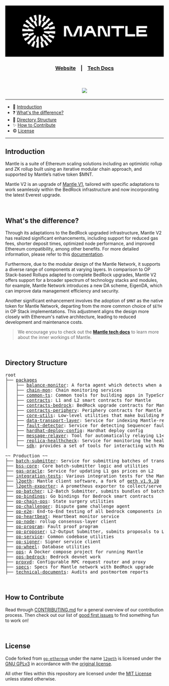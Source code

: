 <div align="center">

<p><img src="./docs/assets/horizontal_logo.svg" width="800"></p>

<p>
<h3><a href="https://mantle.xyz">Website</a> &nbsp&nbsp | &nbsp&nbsp&nbsp<a href="https://docs.mantle.xyz">Tech Docs</a>
</p>

<p>

</br>

[![](https://github.com/mantlenetworkio/mantle/actions/workflows/build-image.yml/badge.svg)](https://github.com/mantlenetworkio/mantle/actions/workflows/build-image.yml)

</p>

</div>

<hr>

- :book: [Introduction](#introduction)
- :question: [What's the difference?](#whats-the-difference)
- :ledger: [Directory Structure](#directory-structure)
- :sparkles: [How to Contribute](#how-to-contribute)
- :copyright: [License](#license)

<hr>

## Introduction

Mantle is a suite of Ethereum scaling solutions including an optimistic rollup and ZK rollup built using an iterative modular chain approach, and supported by Mantle’s native token $MNT.

Mantle V2 is an upgrade of [Mantle V1](https://github.com/mantlenetworkio/mantle), tailored with specific adaptations to work seamlessly within the BedRock infrastructure and now incorporating the latest Everest upgrade.

<br/>

## What's the difference?

Through its adaptations to the BedRock upgraded infrastructure, Mantle V2 has realized significant enhancements, including support for reduced gas fees, shorter deposit times, optimized node performance, and improved Ethereum compatibility, among other benefits. For more detailed information, please refer to this [documentation](https://docs.mantle.xyz/network/introduction/whats-new-in-mantle-v2-everest).

Furthermore, due to the modular design of the Mantle Network, it supports a diverse range of components at varying layers. In comparison to OP Stack-based Rollups adapted to complete BedRock upgrades, Mantle V2 offers support for a broader spectrum of technology stacks and modules, for example, Mantle Network introduces a new DA scheme, EigenDA, which can improve data management efficiency and security.

Another significant enhancement involves the adoption of `$MNT` as the native token for Mantle Network, departing from the more common choice of `$ETH` in OP Stack implementations. This adjustment aligns the design more closely with Ethereum's native architecture, leading to reduced development and maintenance costs.

> We encourage you to check out the [**Mantle tech docs**](https://docs.mantle.xyz) to learn more about the inner workings of Mantle.

</br>

## Directory Structure

<pre>
root
├── <a href="./packages">packages</a>
│   ├── <a href="./packages/balance-monitor">balance-monitor</a>: A forta agent which detects when a specified account balance is below the specified threshold
│   ├── <a href="./packages/chain-mon">chain-mon</a>: Chain monitoring services
│   ├── <a href="./packages/common-ts">common-ts</a>: Common tools for building apps in TypeScript
│   ├── <a href="./packages/contracts">contracts</a>: L1 and L2 smart contracts for Mantle
│   ├── <a href="./packages/contracts-bedrock">contracts-bedrock</a>: BedRock upgrade contracts for Mantle
│   ├── <a href="./packages/contracts-periphery">contracts-periphery</a>: Periphery contracts for Mantle
│   ├── <a href="./packages/core-utils">core-utils</a>: Low-level utilities that make building Mantle easier
│   ├── <a href="./packages/data-transport-layer">data-transport-layer</a>: Service for indexing Mantle-related L1 data
│   ├── <a href="./packages/fault-detector">fault-detector</a>: Service for detecting Sequencer faults
│   ├── <a href="./packages/hardhat-deploy-config">hardhat-deploy-config</a>: Hardhat deploy config
│   ├── <a href="./packages/message-relayer">message-relayer</a>: Tool for automatically relaying L1<>L2 messages in development
│   ├── <a href="./packages/replica-healthcheck">replica-healthcheck</a>: Service for monitoring the health of a replica node
│   └── <a href="./packages/sdk">sdk</a>: provides a set of tools for interacting with Mantle

~~ Production ~~
├── <a href="./batch-submitter">batch-submitter</a>: Service for submitting batches of transactions and results to L1
├── <a href="./bss-core">bss-core</a>: Core batch-submitter logic and utilities
├── <a href="./gas-oracle">gas-oracle</a>: Service for updating L1 gas prices on L2
├── <a href="./integration-tests">integration-tests</a>: Various integration tests for the Mantle network
├── <a href="./l2geth">l2geth</a>: Mantle client software, a fork of <a href="https://github.com/ethereum/go-ethereum/tree/v1.9.10">geth v1.9.10</a>
├── <a href="./l2geth-exporter">l2geth-exporter</a>: A prometheus exporter to collect/serve metrics from an L2 geth node
├── <a href="./op-batcher">op-batcher</a>: L2-Batch Submitter, submits bundles of batches to L1
├── <a href="./op-bindings">op-bindings</a>: Go bindings for Bedrock smart contracts
├── <a href="./op-chain-ops">op-chain-ops</a>: State surgery utilities
├── <a href="./op-challenger">op-challenger</a>: Dispute game challenge agent
├── <a href="./op-e2e">op-e2e</a>: End-to-End testing of all bedrock components in Go
├── <a href="./op-heartbeat">op-heartbeat</a>: Heartbeat monitor service
├── <a href="./op-node">op-node</a>: rollup consensus-layer client
├── <a href="./op-program">op-program</a>: Fault proof program
├── <a href="./op-proposer">op-proposer</a>: L2-Output Submitter, submits proposals to L1
├── <a href="./op-service">op-service</a>: Common codebase utilities
├── <a href="./op-signer">op-signer</a>: Signer service client
├── <a href="./op-wheel">op-wheel</a>: Database utilities
├── <a href="./ops">ops</a>: A Docker compose project for running Mantle
├── <a href="./ops-bedrock">ops-bedrock</a>: Bedrock devnet work
├── <a href="./proxyd">proxyd</a>: Configurable RPC request router and proxy
├── <a href="./specs">specs</a>: Specs for Mantle network with BedRock upgrade
├── <a href="./technical-documents">technical-documents</a>: Audits and postmortem reports
</pre>

</br>

## How to Contribute

Read through [CONTRIBUTING.md](./CONTRIBUTING.md) for a general overview of our contribution process.
Then check out our list of [good first issues](https://github.com/mantlenetworkio/mantle/contribute) to find something fun to work on!

<br/>

## License

Code forked from [`go-ethereum`](https://github.com/ethereum/go-ethereum) under the name [`l2geth`](https://github.com/mantlenetworkio/mantle-v2/tree/develop/l2geth) is licensed under the [GNU GPLv3](https://gist.github.com/kn9ts/cbe95340d29fc1aaeaa5dd5c059d2e60) in accordance with the [original license](https://github.com/ethereum/go-ethereum/blob/master/COPYING).

All other files within this repository are licensed under the [MIT License](https://github.com/mantlenetworkio/mantle-v2/blob/develop/LICENSE) unless stated otherwise.
